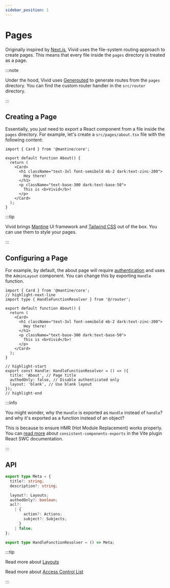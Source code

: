 ```yaml
---
sidebar_position: 1
---
```


# Pages

Originally inspired by [Next.js](https://nextjs.org/docs/basic-features/pages), Vivid uses the file-system routing approach to create pages. This means that every file inside the `pages` directory is treated as a page.

:::note

Under the hood, Vivid uses [Generouted](https://github.com/oedotme/generouted/) to generate routes from the `pages` directory. You can find the custom router handler in the `src/router` directory.

:::

## Creating a Page

Essentially, you just need to export a React component from a file inside the `pages` directory. For example, let's create a `src/pages/about.tsx` file with the following content:

```tsx title="src/pages/about.tsx"
import { Card } from '@mantine/core';

export default function About() {
  return (
    <Card>
      <h1 className="text-3xl font-semibold mb-2 dark:text-zinc-200">
        Hey there!
      </h1>
      <p className="text-base-300 dark:text-base-50">
        This is <b>Vivid</b>!
      </p>
    </Card>
  );
}
```

:::tip

Vivid brings [Mantine](https://mantine.dev/) UI framework and [Tailwind CSS](https://tailwindcss.com/) out of the box. You can use them to style your pages.

:::

## Configuring a Page

For example, by default, the about page will require [authentication](/docs/guides/plugins/authentication) and uses the `AdminLayout` component. You can change this by exporting `Handle` function.

```tsx title="src/pages/about.tsx"
import { Card } from '@mantine/core';
// highlight-next-line
import type { HandleFunctionResolver } from '@/router';

export default function About() {
  return (
    <Card>
      <h1 className="text-3xl font-semibold mb-2 dark:text-zinc-200">
        Hey there!
      </h1>
      <p className="text-base-300 dark:text-base-50">
        This is <b>Vivid</b>!
      </p>
    </Card>
  );
}

// highlight-start
export const Handle: HandleFunctionResolver = () => ({
  title: 'About', // Page title
  authedOnly: false, // Disable authenticated only
  layout: 'blank', // Use blank layout
});
// highlight-end
```

:::info

You might wonder, why the `Handle` is exported as `Handle` instead of `handle`? and why it's exported as a function instead of an object?

This is because to ensure HMR (Hot Module Replacement) works properly. You can [read more](https://github.com/vitejs/vite-plugin-react-swc#consistent-components-exports) about `consistent-components-exports` in the Vite plugin React SWC documentation.

:::

## API

```ts
export type Meta = {
  title?: string;
  description?: string;

  layout?: Layouts;
  authedOnly?: boolean;
  acl?:
    | {
        action?: Actions;
        subject?: Subjects;
      }
    | false;
};

export type HandleFunctionResolver = () => Meta;
```

:::tip

Read more about [Layouts](./layouts)

Read more about [Access Control List](./plugins/access-control)

:::
